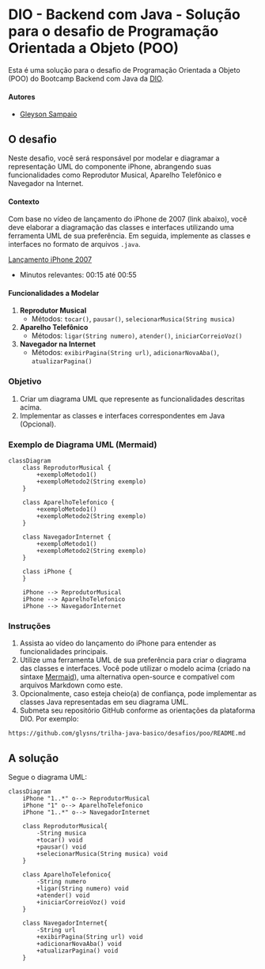 # DIO - Backend com Java - Solução para o desafio de Programação Orientada a Objeto (POO)

Esta é uma solução para o desafio de Programação Orientada a Objeto (POO) do Bootcamp Backend com Java da [DIO](www.dio.me). 

#### Autores

- [Gleyson Sampaio](https://github.com/glysns)

## O desafio

Neste desafio, você será responsável por modelar e diagramar a representação UML do componente iPhone, abrangendo suas funcionalidades como Reprodutor Musical, Aparelho Telefônico e Navegador na Internet.

#### Contexto
Com base no vídeo de lançamento do iPhone de 2007 (link abaixo), você deve elaborar a diagramação das classes e interfaces utilizando uma ferramenta UML de sua preferência. Em seguida, implemente as classes e interfaces no formato de arquivos `.java`.

[Lançamento iPhone 2007](https://www.youtube.com/watch?v=9ou608QQRq8)
- Minutos relevantes: 00:15 até 00:55

#### Funcionalidades a Modelar
1. **Reprodutor Musical**
   - Métodos: `tocar()`, `pausar()`, `selecionarMusica(String musica)`
2. **Aparelho Telefônico**
   - Métodos: `ligar(String numero)`, `atender()`, `iniciarCorreioVoz()`
3. **Navegador na Internet**
   - Métodos: `exibirPagina(String url)`, `adicionarNovaAba()`, `atualizarPagina()`

### Objetivo
1. Criar um diagrama UML que represente as funcionalidades descritas acima.
2. Implementar as classes e interfaces correspondentes em Java (Opcional).

### Exemplo de Diagrama UML (Mermaid)
```mermaid
classDiagram
    class ReprodutorMusical {
        +exemploMetodo1()
        +exemploMetodo2(String exemplo)
    }

    class AparelhoTelefonico {
        +exemploMetodo1()
        +exemploMetodo2(String exemplo)
    }

    class NavegadorInternet {
        +exemploMetodo1()
        +exemploMetodo2(String exemplo)
    }

    class iPhone {
    }

    iPhone --> ReprodutorMusical
    iPhone --> AparelhoTelefonico
    iPhone --> NavegadorInternet
```

### Instruções
1. Assista ao vídeo do lançamento do iPhone para entender as funcionalidades principais.
2. Utilize uma ferramenta UML de sua preferência para criar o diagrama das classes e interfaces. Você pode utilizar o modelo acima (criado na sintaxe [Mermaid](https://mermaid.js.org/)), uma alternativa open-source e compatível com arquivos Markdown como este.
3. Opcionalmente, caso esteja cheio(a) de confiança, pode implementar as classes Java representadas em seu diagrama UML.
4. Submeta seu repositório GitHub conforme as orientações da plataforma DIO. Por exemplo:

```bash
https://github.com/glysns/trilha-java-basico/desafios/poo/README.md
```

## A solução

Segue o diagrama UML:

```mermaid
classDiagram
    iPhone "1..*" o--> ReprodutorMusical
    iPhone "1" o--> AparelhoTelefonico
    iPhone "1..*" o--> NavegadorInternet
    
    class ReprodutorMusical{
        -String musica
        +tocar() void
        +pausar() void
        +selecionarMusica(String musica) void
    }

    class AparelhoTelefonico{
        -String numero
        +ligar(String numero) void
        +atender() void
        +iniciarCorreioVoz() void
    }

    class NavegadorInternet{
        -String url
        +exibirPagina(String url) void
        +adicionarNovaAba() void
        +atualizarPagina() void
    }
```

